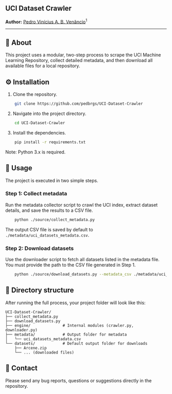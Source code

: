 ## UCI Dataset Crawler

**Author:** [Pedro Vinícius A. B. Venâncio](https://www.linkedin.com/in/pedbrgs/)<sup>1</sup> <br />

***

## :book: About

This project uses a modular, two-step process to scrape the UCI Machine Learning Repository, collect detailed metadata, and then download all available files for a local repository.

## :gear: Installation

1. Clone the repository.
```bash
    git clone https://github.com/pedbrgs/UCI-Dataset-Crawler
```
2. Navigate into the project directory.
```bash
    cd UCI-Dataset-Crawler
```
3. Install the dependencies.
```bash
    pip install -r requirements.txt
```

Note: Python 3.x is required.

## :high_brightness: Usage

The project is executed in two simple steps.

### Step 1: Collect metadata

Run the metadata collector script to crawl the UCI index, extract dataset details, and save the results to a CSV file.

```bash
    python ./source/collect_metadata.py
```

The output CSV file is saved by default to `./metadata/uci_datasets_metadata.csv`.

### Step 2: Download datasets

Use the downloader script to fetch all datasets listed in the metadata file.
You must provide the path to the CSV file generated in Step 1.

```bash
    python ./source/download_datasets.py --metadata_csv ./metadata/uci_datasets_metadata.csv --download_dir ./datasets/
```

## :open_file_folder: Directory structure

After running the full process, your project folder will look like this:

```
UCI-Dataset-Crawler/
├── collect_metadata.py
├── download_datasets.py
├── engine/              # Internal modules (crawler.py, downloader.py)
├── metadata/            # Output folder for metadata
│   └── uci_datasets_metadata.csv
└── datasets/            # Default output folder for downloads
    ├── Arcene.zip
    └── ... (downloaded files)
```

## :pencil: Contact

Please send any bug reports, questions or suggestions directly in the repository.